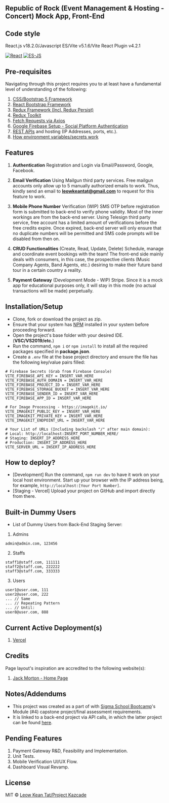## Republic of Rock (Event Management & Hosting - Concert) Mock App, Front-End

## Code style
React.js v18.2.0/Javascript ES/Vite v5.1.6/Vite React Plugin v4.2.1

[![React](https://img.shields.io/badge/Coding%20Style-React-brightgreen.svg?style=flat)](https://github.com/facebook/react)
[![ES-JS](https://img.shields.io/badge/Coding%20Style-Javascript%20ES%202022-brightgreen.svg?style=flat)](https://github.com/standard/standard)

## Pre-requisites
Navigating through this project requires you to at least have a fundamental level of understanding of the following:

1. [CSS/Bootstrap 5 Framework](https://getbootstrap.com/docs/5.3/getting-started/introduction/)
2. [React Bootstrap Framework](https://react-bootstrap.netlify.app/docs/getting-started/introduction)
3. [Redux Framework (Incl. Redux Persist)](https://redux.js.org/)
4. [Redux Toolkit](https://redux-toolkit.js.org/introduction/getting-started)
5. [Fetch Requests via Axios](https://axios-http.com/docs/intro)
6. [Google Firebase Setup - Social Platform Authentication](https://console.firebase.google.com/u/0/)
7. [REST APIs](https://www.geeksforgeeks.org/rest-api-introduction/) and hosting (IP Addresses, ports, etc.).
8. [How environment variables/secrets work](https://vitejs.dev/guide/env-and-mode)

## Features
1. **Authentication**
Registration and Login via Email/Password, Google, Facebook.

2. **Email Verification**
Using Mailgun third party services. Free mailgun accounts only allow up to 5 manually authorized emails to work. Thus, kindly send an email to **leowkeantat@gmail.com** to request for this feature to work.

3. **Mobile Phone Number** Verification (WIP)
SMS OTP before registration form is submitted to back-end to verify phone validity. Most of the inner workings are from the back-end server. Using Telesign third party service, free account has a limited amount of verifications before the free credits expire. Once expired, back-end server will only ensure that no duplicate numbers will be permitted and SMS code prompts will be disabled from then on.

5. **CRUD Functionalities** (Create, Read, Update, Delete)
Schedule, manage and coordinate event bookings with the team! The front-end side mainly deals with consumers, in this case, the prospective clients (Music Company Agents, Band Agents, etc.) desiring to make their future band tour in a certain country a reality.

6. **Payment Gateway** (Development Mode - WIP)
Stripe. Since it is a mock app for educational purposes only, it will stay in this mode (no actual transactions will be made) perpetually.

## Installation/Setup
- Clone, fork or download the project as zip.
- Ensure that your system has [NPM](https://nodejs.org/en) installed in your system before proceeding forward.
- Open the project's base folder with your desired IDE. (**VSC/VS2019/etc.**)
- Run the command, `npm i` or `npm install` to install all the required packages specified in <b>package.json</b>.
- Create a `.env` file at the base project directory and ensure the file has the following key/value pairs filled:
```
# Firebase Secrets (Grab from Firebase Console)
VITE_FIREBASE_API_KEY = INSERT_VAR_HERE
VITE_FIREBASE_AUTH_DOMAIN = INSERT_VAR_HERE
VITE_FIREBASE_PROJECT_ID = INSERT_VAR_HERE
VITE_FIREBASE_STORAGE_BUCKET = INSERT_VAR_HERE
VITE_FIREBASE_SENDER_ID = INSERT_VAR_HERE
VITE_FIREBASE_APP_ID = INSERT_VAR_HERE

# For Image Processing - https://imagekit.io/
VITE_IMAGEKIT_PUBLIC_KEY = INSERT_VAR_HERE
VITE_IMAGEKIT_PRIVATE_KEY = INSERT_VAR_HERE
VITE_IMAGEKIT_ENDPOINT_URL = INSERT_VAR_HERE

# Your List of URLs (Including backslash "/" after main domain):
# Local: http://localhost:INSERT_PORT_NUMBER_HERE/
# Staging: INSERT_IP_ADDRESS_HERE
# Production: INSERT_IP_ADDRESS_HERE
VITE_SERVER_URL = INSERT_IP_ADDRESS_HERE
```

## How to deploy?
- [Development] Run the command, `npm run dev` to have it work on your local host environment. Start up your browser with the IP address being, for example, `http://localhost:[Your Port Number]`.
- [Staging - Vercel] Upload your project on GitHub and import directly from there.

## Built-in Dummy Users
- List of Dummy Users from Back-End Staging Server:

1. Admins
```
admin@admin.com, 123456
```

2. Staffs
```
staff1@staff.com, 111111
staff2@staff.com, 222222
staff3@staff.com, 333333
```

3. Users
```
user1@user.com, 111
user2@user.com, 222
... // Same
... // Repeating Pattern
... // Until:
user8@user.com, 888
```

## Current Active Deployment(s)
1. [Vercel](https://ssb-m4-1-capstone-concert-event-booking-project.vercel.app/)

## Credits
Page layout's inspiration are accredited to the following website(s):
1. [Jack Morton - Home Page](https://jackmorton.com/)

## Notes/Addendums
- This project was created as a part of with [Sigma School Bootcamp](https://sigmaschool.co/complete-software-development-programme)'s Module (#4) capstone project/final assessment requirements.
- It is linked to a back-end project via API calls, in which the latter project can be found [here](https://github.com/KTLeow93584/SSB-M4-1-Capstone-Concert-Event-Booking-Admin-API).

## Pending Features
1. Payment Gateway R&D, Feasibility and Implementation.
2. Unit Tests.
3. Mobile Verification UI/UX Flow.
4. Dashboard Visual Revamp.

## License
MIT © [Leow Kean Tat/Project Kazcade](https://github.com/KTLeow93584)
